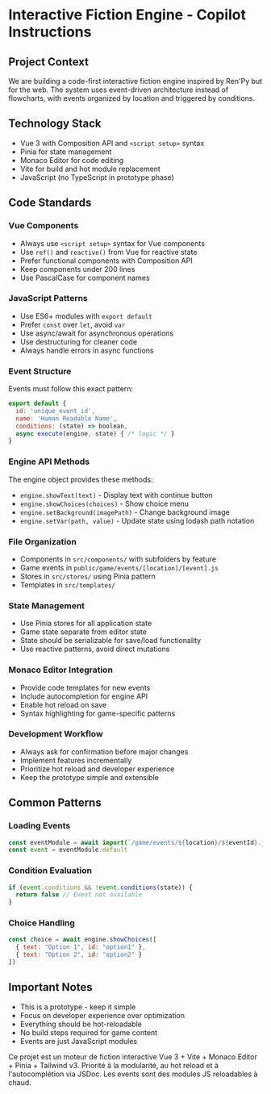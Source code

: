 # Interactive Fiction Engine - Copilot Instructions

## Project Context
We are building a code-first interactive fiction engine inspired by Ren'Py but for the web. The system uses event-driven architecture instead of flowcharts, with events organized by location and triggered by conditions.

## Technology Stack
- Vue 3 with Composition API and `<script setup>` syntax
- Pinia for state management
- Monaco Editor for code editing
- Vite for build and hot module replacement
- JavaScript (no TypeScript in prototype phase)

## Code Standards

### Vue Components
- Always use `<script setup>` syntax for Vue components
- Use `ref()` and `reactive()` from Vue for reactive state
- Prefer functional components with Composition API
- Keep components under 200 lines
- Use PascalCase for component names

### JavaScript Patterns
- Use ES6+ modules with `export default`
- Prefer `const` over `let`, avoid `var`
- Use async/await for asynchronous operations
- Use destructuring for cleaner code
- Always handle errors in async functions

### Event Structure
Events must follow this exact pattern:
```javascript
export default {
  id: 'unique_event_id',
  name: 'Human Readable Name',
  conditions: (state) => boolean,
  async execute(engine, state) { /* logic */ }
}
```

### Engine API Methods
The engine object provides these methods:
- `engine.showText(text)` - Display text with continue button
- `engine.showChoices(choices)` - Show choice menu
- `engine.setBackground(imagePath)` - Change background image
- `engine.setVar(path, value)` - Update state using lodash path notation

### File Organization
- Components in `src/components/` with subfolders by feature
- Game events in `public/game/events/[location]/[event].js`
- Stores in `src/stores/` using Pinia pattern
- Templates in `src/templates/`

### State Management
- Use Pinia stores for all application state
- Game state separate from editor state
- State should be serializable for save/load functionality
- Use reactive patterns, avoid direct mutations

### Monaco Editor Integration
- Provide code templates for new events
- Include autocompletion for engine API
- Enable hot reload on save
- Syntax highlighting for game-specific patterns

### Development Workflow
- Always ask for confirmation before major changes
- Implement features incrementally
- Prioritize hot reload and developer experience
- Keep the prototype simple and extensible

## Common Patterns

### Loading Events
```javascript
const eventModule = await import(`/game/events/${location}/${eventId}.js`)
const event = eventModule.default
```

### Condition Evaluation
```javascript
if (event.conditions && !event.conditions(state)) {
  return false // Event not available
}
```

### Choice Handling
```javascript
const choice = await engine.showChoices([
  { text: "Option 1", id: "option1" },
  { text: "Option 2", id: "option2" }
])
```

## Important Notes
- This is a prototype - keep it simple
- Focus on developer experience over optimization
- Everything should be hot-reloadable
- No build steps required for game content
- Events are just JavaScript modules

<!-- Use this file to provide workspace-specific custom instructions to Copilot. For more details, visit https://code.visualstudio.com/docs/copilot/copilot-customization#_use-a-githubcopilotinstructionsmd-file -->

Ce projet est un moteur de fiction interactive Vue 3 + Vite + Monaco Editor + Pinia + Tailwind v3. Priorité à la modularité, au hot reload et à l'autocomplétion via JSDoc. Les events sont des modules JS reloadables à chaud.